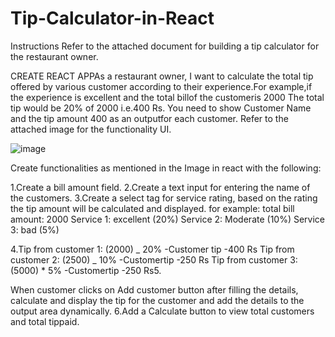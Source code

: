 # Tip-Calculator-in-React

Instructions Refer to the attached document for building a tip calculator for the restaurant owner.

CREATE REACT APPAs a restaurant owner, I want to calculate the total tip offered by various customer according to their experience.For example,if the experience is excellent and the total billof the customeris 2000 The total tip would be 20% of 2000 i.e.400 Rs. You need to show Customer Name and the tip amount 400 as an outputfor each customer. Refer to the attached image for the functionality UI.

![image](https://user-images.githubusercontent.com/69638895/115364159-bb2d8180-a1e0-11eb-8afc-8755849892b1.png)

Create functionalities as mentioned in the Image in react with the following:

1.Create a bill amount field.
2.Create a text input for entering the name of the customers.
3.Create a select tag for service rating, based on the rating the tip amount will be calculated and displayed.
for example:
total bill amount: 2000
Service 1: excellent (20%)
Service 2: Moderate (10%)
Service 3: bad (5%)

4.Tip from customer 1: (2000) _ 20% -Customer tip -400 Rs
Tip from customer 2: (2500) _ 10% -Customertip -250 Rs
Tip from customer 3: (5000) \* 5% -Customertip -250 Rs5.

When customer clicks on Add customer button after filling the details, calculate and display the tip for the customer and add the details to the output area dynamically.
6.Add a Calculate button to view total customers and total tippaid.
